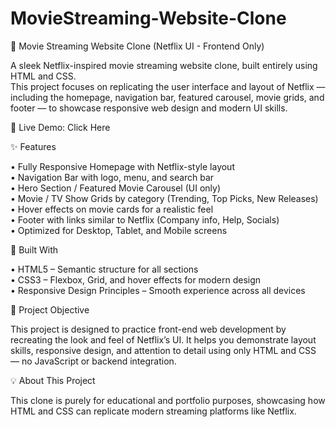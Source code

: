 # MovieStreaming-Website-Clone
🌟 Movie Streaming Website Clone (Netflix UI - Frontend Only)

A sleek Netflix-inspired movie streaming website clone, built entirely using HTML and CSS.
<br>
This project focuses on replicating the user interface and layout of Netflix — including the homepage, navigation bar, featured carousel, movie grids, and footer — to showcase responsive web design and modern UI skills.

🔗 Live Demo: Click Here


✨ Features

• Fully Responsive Homepage with Netflix-style layout
<br>
• Navigation Bar with logo, menu, and search bar
<br>
• Hero Section / Featured Movie Carousel (UI only)
<br>
• Movie / TV Show Grids by category (Trending, Top Picks, New Releases)
<br>
• Hover effects on movie cards for a realistic feel
<br>
• Footer with links similar to Netflix (Company info, Help, Socials)
<br>
• Optimized for Desktop, Tablet, and Mobile screens


🧰 Built With

• HTML5 – Semantic structure for all sections
<br>
• CSS3 – Flexbox, Grid, and hover effects for modern design
<br>
• Responsive Design Principles – Smooth experience across all devices


🎯 Project Objective

This project is designed to practice front-end web development by recreating the look and feel of Netflix’s UI.
It helps you demonstrate layout skills, responsive design, and attention to detail using only HTML and CSS — no JavaScript or backend integration.


💡 About This Project

This clone is purely for educational and portfolio purposes, showcasing how HTML and CSS can replicate modern streaming platforms like Netflix.
